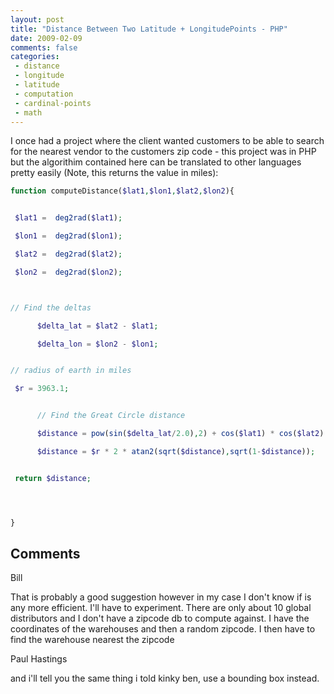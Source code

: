 ```yaml
---
layout: post
title: "Distance Between Two Latitude + LongitudePoints - PHP"
date: 2009-02-09
comments: false
categories:
 - distance
 - longitude
 - latitude
 - computation
 - cardinal-points
 - math
---
```

I once had a project where the client wanted customers to be able to search
for the nearest vendor to the customers zip code - this project was in PHP but
the algorithim contained here can be translated to other languages pretty
easily (Note, this returns the value in miles):





```php
function computeDistance($lat1,$lon1,$lat2,$lon2){


 $lat1 =  deg2rad($lat1);

 $lon1 =  deg2rad($lon1);

 $lat2 =  deg2rad($lat2);

 $lon2 =  deg2rad($lon2);



// Find the deltas

      $delta_lat = $lat2 - $lat1;

      $delta_lon = $lon2 - $lon1;


// radius of earth in miles

 $r = 3963.1;


      // Find the Great Circle distance

      $distance = pow(sin($delta_lat/2.0),2) + cos($lat1) * cos($lat2) * pow(sin($delta_lon/2.0),2);

      $distance = $r * 2 * atan2(sqrt($distance),sqrt(1-$distance));


 return $distance;




}


```







## Comments











Bill






That is probably a good suggestion however in my case I don't know if is any more efficient. I'll have to experiment. There are only about 10 global distributors and I don't have a zipcode db to compute against. I have the coordinates of the warehouses and then a random zipcode.  I then have to find the warehouse nearest the zipcode











Paul Hastings






and i'll tell you the same thing i told kinky ben, use a bounding box instead.










